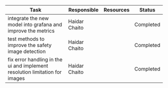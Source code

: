 | **Task**                                                                    | **Responsible** | **Resources** | **Status** |
| --------------------------------------------------------------------------- | --------------- | ------------- | ---------- |
| integrate the new model into grafana and improve the metrics                | Haidar Chaito   |               | Completed  |
| test methods to improve the safety image detection                          | Haidar Chaito   |               | Completed  |
| fix error handling in the ui and implement resolution limitation for images | Haidar Chaito   |               | Completed  |
